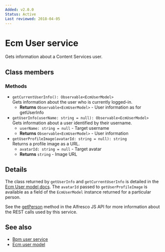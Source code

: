 ```yaml
---
Added: v2.0.0
Status: Active
Last reviewed: 2018-04-05
---
```


# Ecm User service

Gets information about a Content Services user.

## Class members

### Methods

-   `getCurrentUserInfo(): Observable<EcmUserModel>`<br/>
    Gets information about the user who is currently logged-in.
    -   **Returns** `Observable<EcmUserModel>` - User information as for getUserInfo
-   `getUserInfo(userName: string = null): Observable<EcmUserModel>`<br/>
    Gets information about a user identified by their username.
    -   `userName: string = null` -  Target username
    -   **Returns** `Observable<EcmUserModel>` - User information
-   `getUserProfileImage(avatarId: string = null): string`<br/>
    Returns a profile image as a URL.
    -   `avatarId: string = null` -  Target avatar
    -   **Returns** `string` - Image URL

## Details

The class returned by `getUserInfo` and `getCurrentUserInfo` is detailed
in the [Ecm User model docs](ecm-user.model.md). The `avatarId` passed to
`getUserProfileImage` is available as a field of the `EcmUserModel` instance
returned for a particular person.

See the
[getPerson](https://github.com/Alfresco/alfresco-js-api/blob/master/src/alfresco-core-rest-api/docs/PeopleApi.md#getPerson)
method in the Alfresco JS API for more information about the REST calls used by this service.

## See also

-   [Bpm user service](bpm-user.service.md)
-   [Ecm user model](ecm-user.model.md)
